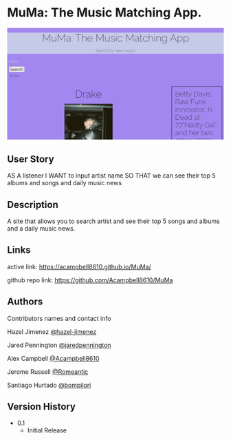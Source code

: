 # MuMa: The Music Matching App.

![ScreenShot](assets/MuMa1.0.jpg)

## User Story

AS A listener
I WANT to input artist name
SO THAT we can see their top 5 albums and songs and daily music news


## Description

A site that allows you to search artist and see their top 5 songs and albums and a daily music news.

## Links

active link:  https://acampbell8610.github.io/MuMa/

github repo link: https://github.com/Acampbell8610/MuMa


## Authors

Contributors names and contact info

Hazel Jimenez
[@hazel-jimenez](https://github.com/hazel-jimenez/)

Jared Pennington
[@jaredpennington](https://github.com/jaredpennington)

Alex Campbell
[@Acampbell8610](https://github.com/Acampbell8610)

Jerome Russell
[@Romeantic](https://github.com/Romeantic)

Santiago Hurtado
[@bompilori](https://github.com/bompilori)

## Version History

- 0.1
  - Initial Release
